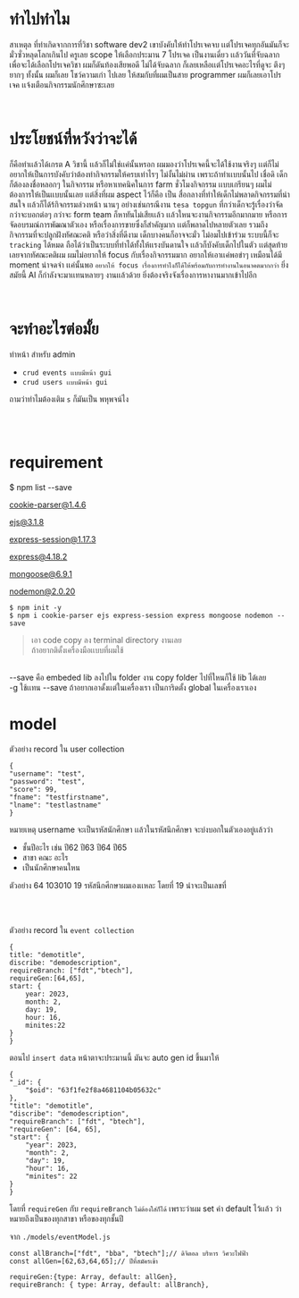 # ทำไปทำไม

สาเหตุล ที่ทำเกิดจากการที่วิชา software dev2 เขาบังคับให้ทำโปรเจคจบ เเต่โปรเจคทุกอันมันก็จะมั่วซั่วหลุดโลกเกินไป ครูเลย scope ให้เลือกประมาน 7 โปรเจค เป็นงานเดี่ยว เเล้ววันที่จับฉลาก เพื่อจะได้เลือกโปรเจควิชา ผมก็ดันท้องเสียพอดี ไม่ได้จับฉลาก ก็เลยเหลือเเต่โปรเจคอะไรที่ดูจะ ตึงๆ ยากๆ ทั้งนั้น ผมก็เลย โชว์ความเก่า ไปเลย ให้สมกับที่ผมเป็นสาย programmer ผมก็เลยเอาโปรเจค เเจ้งเตือนกิจกรรมนักศึกษาซะเลย

<br>

# ประโยชน์ที่หวังว่าจะได้

ก็คือทำเเล้วได้เกรต A วิชานี้ เเล้วก็ไม่ใช่เเค่นั้นหรอก ผมมองว่าโปรเจคนี้จะได้ใช้งานจริงๆ เเต่ก็ไม่อยากให้เป็นการบังคับว่าต้องทำกิจกรรมให้ครบเท่าไรๆ ไม่งั้นไม่ผ่าน เพราะถ้าทำเเบบนั้นไป เชื่อดิ เด็กก็ต้องลงชื่อหลอกๆ ในกิจกรรม หรือหาเทคนิคในการ farm ชั่วโมงกิจกรรม เเบบเกรียนๆ ผมไม่ต้องการให้เป็นเเบบนั้นเลย เเต่สิ่งที่ผม aspect ไว้ก็คือ เป็น สื่อกลางที่ทำให้เด็กไม่พลาดกิจกรรมที่น่าสนใจ เเล้วก็ได้ร้กิจกรรมล่วงหน้า นานๆ อย่างเช่นกรณีงาน `tesa topgun` ที่กว่าเด็กจะรู้เรื่องว่าจัดกว่าจะบอกต่อๆ กว่าจะ form team ก็หาทันไม่เสียเเล้ว เเล้วใหนจะงานกิจกรรมอีกมากมาย หรือการจัดอบรมณ์การพัฒณาตัวเอง หรือเรื่องการขายซึ่งก็สำคัญมาก เเต่ก็พลาดไปหลายตัวเลย รวมถึงกิจกรรมที่จะปลูกฝังทัศณะคติ หรือว่าสิ่งที่ดีงาม เด็กบางคนก็อาจจะมั่ว ไม่อมไปเข้าร่วม ระบบนี้ก็จะ
`tracking` ได้หมด ถือได้ว่าเป็นระบบที่ทำได้ทั้งให้เเรงบันดานใจ เเล้วก็บังคับเด็กไปในตัว เเต่สุดท้ายเลยจากทัศณะคติผม ผมไม่อยากให้ focus กับเรื่องกิจกรรมมาก อยากให้เอาเเค่พอขำๆ เหมือนได้มี moment น่าจดจำ เเค่นั้นพอ `อยากให้ focus เรื่องการทำไงก็ได้ให้พร้อมกับการทำงานในอนาคตมากกว่า` ยิ่งสมัยนี้ AI ก็กำลังจะมาเเทนหลายๆ งานเเล้วด้วย ยิ่งต้องจริงจังเรื่องการหางานมากเข้าไปอีก

<br>

# จะทำอะไรต่อมั้ย

ทำหน้า สำหรับ admin

- `crud events เเบบมีหน้า gui`
- `crud users เเบบมีหน้า gui`

ถามว่าทำไมต้องเติม `s` ก็มันเป็น พหุพจน์ไง

<br><br>
# requirement

$ npm list --save

cookie-parser@1.4.6

ejs@3.1.8

express-session@1.17.3

express@4.18.2

mongoose@6.9.1

nodemon@2.0.20

    $ npm init -y
    $ npm i cookie-parser ejs express-session express mongoose nodemon --save

> เอา code copy ลง terminal directory งานเลย            
ถ้าอยากติดั้งเครื่องมือเเบบที่ผมใช้ 
<br>
--save คือ embeded lib ลงไปใน folder งาน copy folder ไปที่ใหนก็ใช้ lib ได้เลย 
<br>
-g ใช้เเทน --save ถ้าอยากเอาดั้งเเต่ในเครื่องเรา เป็นการิดตั้ง global ในเครื่องเราเอง

<br>

# model

ตัวอย่าง record ใน user collection 

    {
    "username": "test",
    "password": "test",
    "score": 99,
    "fname": "testfirstname",
    "lname": "testlastname"
    }

หมายเหตุ username จะเป็นรหัสนักศึกษา เเล้วในรหัสนึกศึกษา จะบ่งบอกในตัวเองอยู่เเล้วว่า

- ชั้นปีอะไร เช่น ปี62 ปี63 ปี64 ปี65
- สาขา คณะ อะไร
- เป็นนักศึกษาคนใหน

ตัวอย่าง 64 103010 19  รหัสนึกศีกษาผมเองเเหละ โดยที่ 19 น่าจะเป็นเลขที่

<br>
<br>

ตัวอย่าง record ใน `event collection`

    {
    title: "demotitle",
    discribe: "demodescription",
    requireBranch: ["fdt","btech"],
    requireGen:[64,65],
    start: {
        year: 2023,
        month: 2,
        day: 19,
        hour: 16,
        minites:22
    }
    }

ตอนไป `insert data` หน้าตาจะประมานนี้ มันจะ auto gen id ขึ้นมาให้

    {
    "_id": {
        "$oid": "63f1fe2f8a4681104b05632c"
    },
    "title": "demotitle",
    "discribe": "demodescription",
    "requireBranch": ["fdt", "btech"],
    "requireGen": [64, 65],
    "start": {
        "year": 2023,
        "month": 2,
        "day": 19,
        "hour": 16,
        "minites": 22
    }
    }

โดยที่ `requireGen` กับ `requireBranch` `ไม่ต้องใส่ก็ได้` เพราะว่าผม set ค่า default ไว้เเล้ว ว่าหมายถึงเป็นของทุกสาขา หรือของทุกชั้นปี

จาก `./models/eventModel.js`

    const allBranch=["fdt", "bba", "btech"];// ดิจิตอล บริหาร วิศวะไฟฟ้า
    const allGen=[62,63,64,65];// ปีที่สมัครเข้า 

>

    requireGen:{type: Array, default: allGen},
    requireBranch: { type: Array, default: allBranch},

